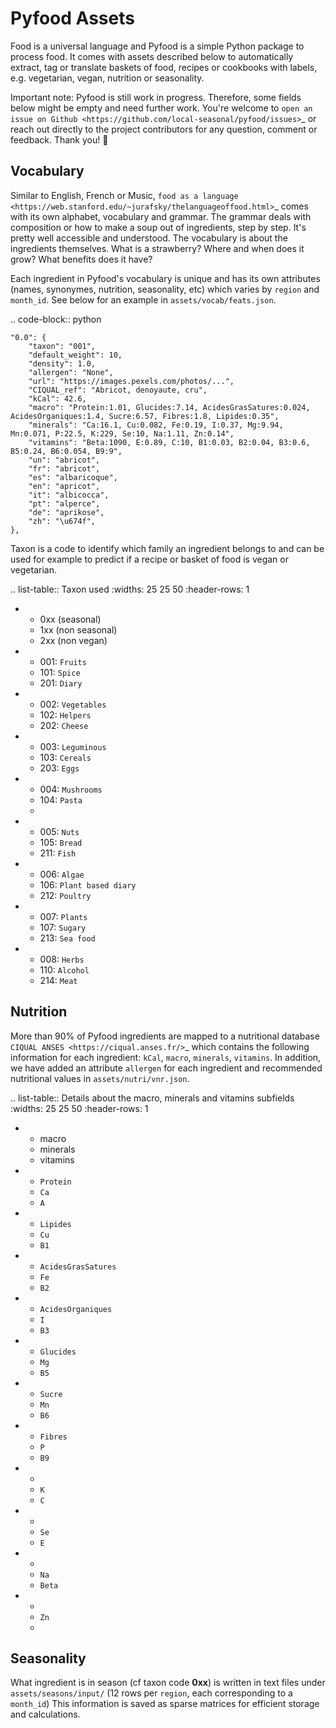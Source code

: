 Pyfood Assets
=============

Food is a universal language and Pyfood is a simple Python package to process food. It comes with assets described below to automatically extract, tag or translate baskets of food, recipes or cookbooks with labels, e.g. vegetarian, vegan, nutrition or seasonality.

Important note: Pyfood is still work in progress. Therefore, some fields below might be empty and need further work. You're welcome to `open an issue on Github <https://github.com/local-seasonal/pyfood/issues>`_ or reach out directly to the project contributors for any question, comment or feedback. Thank you! 🙏

Vocabulary
----------

Similar to English, French or Music, `food as a language <https://web.stanford.edu/~jurafsky/thelanguageoffood.html>`_ comes with its own alphabet, vocabulary and grammar.
The grammar deals with composition or how to make a soup out of ingredients, step by step. It's pretty well accessible and understood. 
The vocabulary is about the ingredients themselves. What is a strawberry? Where and when does it grow? What benefits does it have?

Each ingredient in Pyfood's vocabulary is unique and has its own attributes (names, synonymes, nutrition, seasonality, etc) which varies by ``region`` and ``month_id``.
See below for an example in ``assets/vocab/feats.json``.

.. code-block:: python
    
    "0.0": {
        "taxon": "001",
        "default_weight": 10,
        "density": 1.0,
        "allergen": "None",
        "url": "https://images.pexels.com/photos/...",
        "CIQUAL_ref": "Abricot, denoyaute, cru",
        "kCal": 42.6,
        "macro": "Protein:1.01, Glucides:7.14, AcidesGrasSatures:0.024, AcidesOrganiques:1.4, Sucre:6.57, Fibres:1.8, Lipides:0.35",
        "minerals": "Ca:16.1, Cu:0.082, Fe:0.19, I:0.37, Mg:9.94, Mn:0.071, P:22.5, K:229, Se:10, Na:1.11, Zn:0.14",
        "vitamins": "Beta:1090, E:0.89, C:10, B1:0.03, B2:0.04, B3:0.6, B5:0.24, B6:0.054, B9:9",
        "un": "abricot",
        "fr": "abricot",
        "es": "albaricoque",
        "en": "apricot",
        "it": "albicocca",
        "pt": "alperce",
        "de": "aprikose",
        "zh": "\u674f",
    },

Taxon is a code to identify which family an ingredient belongs to and can be used for example to predict if a recipe or basket of food is vegan or vegetarian.

.. list-table:: Taxon used
   :widths: 25 25 50
   :header-rows: 1

   * - 0xx (seasonal)
     - 1xx (non seasonal)
     - 2xx (non vegan)
   * - 001: ``Fruits``
     - 101: ``Spice``
     - 201: ``Diary``
   * - 002: ``Vegetables``
     - 102: ``Helpers``
     - 202: ``Cheese``
   * - 003: ``Leguminous``
     - 103: ``Cereals``
     - 203: ``Eggs``
   * - 004: ``Mushrooms``
     - 104: ``Pasta``
     - 
   * - 005: ``Nuts``
     - 105: ``Bread``
     - 211: ``Fish``
   * - 006: ``Algae``
     - 106: ``Plant based diary``
     - 212: ``Poultry``
   * - 007: ``Plants``
     - 107: ``Sugary``
     - 213: ``Sea food``
   * - 008: ``Herbs``
     - 110: ``Alcohol``
     - 214: ``Meat``

Nutrition
---------

More than 90% of Pyfood ingredients are mapped to a nutritional database `CIQUAL ANSES <https://ciqual.anses.fr/>`_ which contains the following information for each ingredient: ``kCal``, ``macro``, ``minerals``, ``vitamins``. In addition, we have added an attribute ``allergen`` for each ingredient and recommended nutritional values in ``assets/nutri/vnr.json``.


.. list-table:: Details about the macro, minerals and vitamins subfields
   :widths: 25 25 50
   :header-rows: 1

   * - macro
     - minerals
     - vitamins
   * - ``Protein``
     - ``Ca``
     - ``A``
   * - ``Lipides``
     - ``Cu``
     - ``B1``
   * - ``AcidesGrasSatures``
     - ``Fe``
     - ``B2``
   * - ``AcidesOrganiques``
     - ``I``
     - ``B3``
   * - ``Glucides``
     - ``Mg``
     - ``B5``
   * - ``Sucre``
     - ``Mn``
     - ``B6``
   * - ``Fibres``
     - ``P``
     - ``B9``
   * - 
     - ``K``
     - ``C``
   * - 
     - ``Se``
     - ``E``
   * - 
     - ``Na``
     - ``Beta``
   * - 
     - ``Zn``
     - 

Seasonality
-----------

What ingredient is in season (cf taxon code **0xx**) is written in text files under ``assets/seasons/input/`` (12 rows per ``region``, each corresponding to a ``month_id``)
This information is saved as sparse matrices for efficient storage and calculations.
